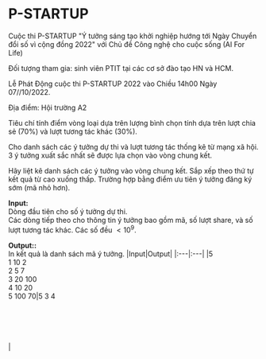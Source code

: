 # P-STARTUP
Cuộc thi P-STARTUP "Ý tưởng sáng tạo khởi nghiệp hướng tới Ngày Chuyển đổi số vì cộng đồng 2022" với Chủ đề Công nghệ cho cuộc sống (AI For Life)

Đối tượng tham gia: sinh viên PTIT tại các cơ sở đào tạo HN và HCM.

Lễ Phát Động cuộc thi P-STARTUP 2022 vào Chiều 14h00 Ngày 07//10/2022.

Địa điểm: Hội trường A2

Tiêu chí tính điểm vòng loại dựa trên lượng bình chọn tính dựa trên lượt chia sẻ ($70$\%) và lượt tương tác khác ($30$\%).

Cho danh sách các ý tưởng dự thi và lượt tương tác thống kê từ mạng xã hội. 3 ý tưởng xuất sắc nhất sẽ được lựa chọn vào vòng chung kết.

Hãy liệt kê danh sách các ý tưởng vào vòng chung kết. Sắp xếp theo thứ tự kết quả từ cao xuống thấp. Trường hợp bằng điểm ưu tiên ý tưởng đăng ký sớm (mã nhỏ hơn).

**Input:** <br />
Dòng đầu tiên cho số ý tưởng dự thi. <br />
Các dòng tiếp theo cho thông tin ý tưởng bao gồm mã, số lượt share, và số lượt tương tác khác. Các số đều $<10^9$.

**Output::** <br />
In kết quả là danh sách mã ý tưởng.
|Input|Output|
|:---|:---|
|5<br>1 10 2<br>2 5 7<br>3 20 100<br>4 10 20<br>5 100 70|5 3 4 <br><br><br><br><br><br>|
